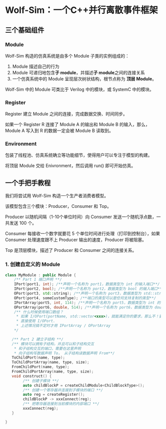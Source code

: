 # Wolf-Sim：一个C++并行离散事件框架

## 三个基础组件

### Module

Wolf-Sim 构造的仿真系统是由多个 Module 子类的实例组成的：

1. Module 描述自己的行为
2. Module 可递归地包含**子 module**，并描述**子 module**之间的连接关系
3. 一个仿真系统中的 Module 呈现层次树状结构，根节点称为 **顶层 Module**。

Wolf-Sim 中的 Module 可类比于 Verilog 中的模块，或 SystemC 中的模块。

### Register

Register 建立 Module 之间的连接，完成数据交换、时间同步。

如果一个 Register R 连接了 Module A 的输出和 Module B 的输入，那么，Module A 写入到 R 的数据一定会被 Module B 读取到。

### Environment

包装了线程池、仿真系统确立等功能细节，使得用户可以专注于模型的构建。

将顶层 Module 交给 Enivronment，然后调用 run() 即可开始仿真。

## 一个手把手教程

我们将尝试用 Wolf-Sim 构造一个生产者消费者模型。

该模型包含三个模块：Producer，Consumer 和 Top。

Producer 以随机间隔（1-10个单位时间）向 Consumer 发送一个随机浮点数，一共发送 100 个。

Consumer 每接收一个数字就要花 5 个单位时间进行处理（打印到控制台），如果 Consumer 处理速度跟不上 Producer 输出的速度，Producer 将被阻塞。

Top 是顶层模块，描述了 Producer 和 Consumer 之间的连接关系。

### 1. 创建自定义的 Module

```cpp
class MyModule : public Module {
    /** Part 1 端口声明 **/
    IPort(port1, int); /**声明一个名称为 port1，数据类型为 int 的输入端口**/
    IPort(port2, bool); /**声明一个名称为 port2，数据类型为 bool 的输入端口**/
    OPort(port3, std::string); /**声明一个名称为 port3，数据类型为 std::string 的输出端口**/
    OPort(port4, someCustomType); /**端口的类型可以是任何支持复制的类型**/
    IPortArray(port5, int, 114); /**声明一个名称为 port5，数据类型为 int 的输入端口数组，长度为 114**/
    OPortArray(port6, double, 514); /**声明一个名称为 port6，数据类型为 double 的输出端口数组，长度为 514**/
    /** 什么时候使用端口数组？
     * 如果 I/OPort(portName, std::vector<xxx>)，就能满足你的要求，那么不！要！使！用！端口数组
     * 直接使用 I/OPort.
     * 上述情况搞不定时才用 IPortArray / OPortArray
    */

   /** Part 2 建立子结构 **/
   /** 模块可以拥有子结构，并且可以和子结构交互 
    * 和子结构交互的端口，需要在这里声明 
    * 向子结构写数据声明 To， 从子结构读数据声明 From**/
   ToChildPort(name, type);
   ToChildPortArray(name, type, size);
   FromChildPort(name, type);
   FromChildPortArray(name, type, size);
   void construct() {
        /** 创建子模块 **/
        auto childBlockP = createChildModule<ChildBlockType>();
        /** 创建一个寄存器并连接到子模块的端口 **/
        auto reg = createRegister();
        childBlockP -> xxxConnect(reg);
        /** 把寄存器连接到当前模块的内部端口 **/
        xxxConnect(reg);
   }

}
```



